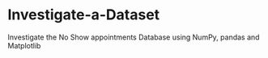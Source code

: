 # Investigate-a-Dataset
Investigate the No Show appointments Database using NumPy, pandas and Matplotlib

